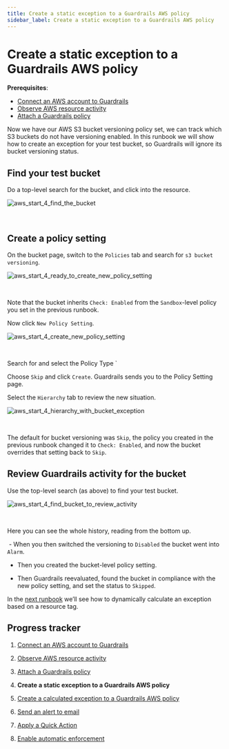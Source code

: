 ```yaml
---
title: Create a static exception to a Guardrails AWS policy
sidebar_label: Create a static exception to a Guardrails AWS policy
---
```



# Create a static exception to a Guardrails AWS policy

**Prerequisites**:   
  
- [Connect an AWS account to Guardrails](/guardrails/docs/runbooks/getting-started-aws/connect-an-account/)
- [Observe AWS resource activity](/guardrails/docs/runbooks/getting-started-aws/observe-aws-activity/)
- [Attach a Guardrails policy](/guardrails/docs/runbooks/getting-started-aws/attach-a-policy/)


Now we have our AWS S3 bucket versioning policy set, we can track which S3 buckets do not have versioning enabled. In this runbook we will show how to create an exception for your test bucket, so Guardrails will ignore its bucket versioning status.

## Find your test bucket

Do a top-level search for the bucket, and click into the resource.
<p><img alt="aws_start_4_find_the_bucket" src="/images/docs/guardrails/runbooks/getting-started-aws/create-static-exception/aws-start-4-find-the-bucket.png"/></p><br/>

## Create a policy setting

On the bucket page, switch to the `Policies` tab and search for `s3 bucket versioning`.
<p><img alt="aws_start_4_ready_to_create_new_policy_setting" src="/images/docs/guardrails/runbooks/getting-started-aws/create-static-exception/aws-start-4-ready-to-create-new-policy-setting.png"/></p><br/>

Note that the bucket inherits `Check: Enabled` from the `Sandbox`-level policy you set in the previous runbook.   
  
Now click `New Policy Setting`.
<p><img alt="aws_start_4_create_new_policy_setting" src="/images/docs/guardrails/runbooks/getting-started-aws/create-static-exception/aws-start-4-create-new-policy-setting.png"/></p><br/>

Search for and select the Policy Type `

  
Choose `Skip` and click `Create`. Guardrails sends you to the Policy Setting page.

Select the `Hierarchy` tab to review the new situation.
<p><img alt="aws_start_4_hierarchy_with_bucket_exception" src="/images/docs/guardrails/runbooks/getting-started-aws/create-static-exception/aws-start-4-hierarchy-with-bucket-exception.png"/></p><br/>  
  


The default for bucket versioning was `Skip`, the policy you created in the previous runbook changed it to `Check: Enabled`, and now the bucket overrides that setting back to `Skip`.  


## Review Guardrails activity for the bucket

Use the top-level search (as above) to find your test bucket.
<p><img alt="aws_start_4_find_bucket_to_review_activity" src="/images/docs/guardrails/runbooks/getting-started-aws/create-static-exception/aws-start-4-find-bucket-to-review-activity.png"/></p><br/>

Here you can see the whole history, reading from the bottom up.

 - When you then switched the versioning to `Disabled` the bucket went into `Alarm`.  
  
- Then you created the bucket-level policy setting.   
  
- Then Guardrails reevaluated, found the bucket in compliance with the new policy setting, and set the status to `Skipped`.

  
In the [next runbook](/guardrails/docs/runbooks/getting-started-aws/create-calculated-exception) we’ll see how to dynamically calculate an exception based on a resource tag.


## Progress tracker

1. [Connect an AWS account to Guardrails](/guardrails/docs/runbooks/getting-started-aws/connect-an-account/)

2. [Observe AWS resource activity](/guardrails/docs/runbooks/getting-started-aws/observe-aws-activity/)

3. [Attach a Guardrails policy](/guardrails/docs/runbooks/getting-started-aws/attach-a-policy/)

4. **Create a static exception to a Guardrails AWS policy**

5. [Create a calculated exception to a Guardrails AWS policy](/guardrails/docs/runbooks/getting-started-aws/create-calculated-exception/)

6. [Send an alert to email](/guardrails/docs/runbooks/getting-started-aws/send-alert-to-email/)

7. [Apply a Quick Action](/guardrails/docs/runbooks/getting-started-aws/apply-quick-action/)

8. [Enable automatic enforcement](/guardrails/docs/runbooks/getting-started-aws/enable-enforcement/)
